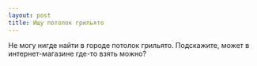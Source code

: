 ```yaml
---
layout: post 
title: Ищу потолок грильято 
--- 
```

Не могу нигде найти в городе потолок грильято. Подскажите, может в интернет-магазине где-то взять можно?